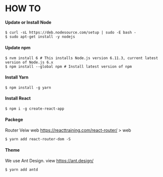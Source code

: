 # HOW TO

#### Update  or Install Node
```
$ curl -sL https://deb.nodesource.com/setup | sudo -E bash -
$ sudo apt-get install -y nodejs
```

#### Update  npm
```
$ nvm install 6 # This installs Node.js version 6.11.3, current latest version of Node.js 6.x
$ npm install --global npm # Install latest version of npm
```

#### Install Yarn
```
$ npm install -g yarn
```

#### Install React
```
$ npm i -g create-react-app
```

#### Packege
Router
Veiw web https://reacttraining.com/react-router/   > web
```
$ yarn add react-router-dom -S
```


#### Theme
We use Ant Design. view https://ant.design/
```
$ yarn add antd 
```
